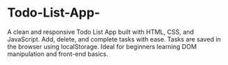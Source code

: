 # Todo-List-App-
A clean and responsive Todo List App built with HTML, CSS, and JavaScript. Add, delete, and complete tasks with ease. Tasks are saved in the browser using localStorage. Ideal for beginners learning DOM manipulation and front-end basics.
